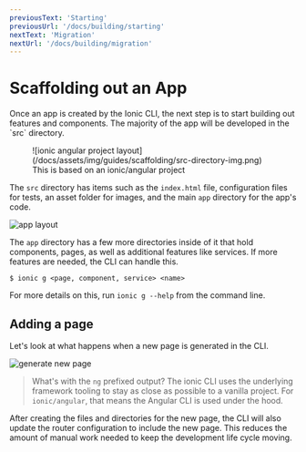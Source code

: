 ```yaml
---
previousText: 'Starting'
previousUrl: '/docs/building/starting'
nextText: 'Migration'
nextUrl: '/docs/building/migration'
---
```


# Scaffolding out an App

<p class="intro" markdown="1">
Once an app is created by the Ionic CLI, the next step is to start building out features and components. The majority of the app will be developed in the `src` directory.
</p>

<figure>
![ionic angular project layout](/docs/assets/img/guides/scaffolding/src-directory-img.png)
<figcaption>This is based on an ionic/angular project</figcaption>
</figure>

The `src` directory has items such as the `index.html` file, configuration files for tests, an asset folder for images, and the main `app` directory for the app's code.


![app layout](/docs/assets/img/guides/scaffolding/src-directory-app-img.png)

The `app` directory has a few more directories inside of it that hold components, pages, as well as additional features like services. If more features are needed, the CLI can handle this.

```shell
$ ionic g <page, component, service> <name>
```

For more details on this, run `ionic g --help` from the command line.

## Adding a page

Let's look at what happens when a new page is generated in the CLI.

![generate new page](/docs/assets/img/guides/scaffolding/generate-page-no-options.png)

> What's with the `ng` prefixed output? The ionic CLI uses the underlying framework tooling to stay as close as possible to a vanilla project. For `ionic/angular`, that means the Angular CLI is used under the hood.

After creating the files and directories for the new page, the CLI will also update the router configuration to include the new page. This reduces the amount of manual work needed to keep the development life cycle moving.

